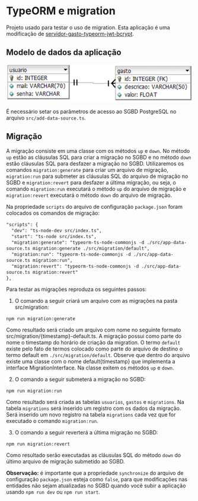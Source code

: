 # TypeORM e migration
Projeto usado para testar o uso de migration. Esta aplicação é uma modificação de [servidor-gasto-typeorm-jwt-bcrypt](https://github.com/arleysouza/servidor-gasto-typeorm-jwt-bcrypt).

## Modelo de dados da aplicação

![Texto alternativo para a imagem](https://github.com/arleysouza/typeorm-migration/blob/master/imagens/modelo.png)

É necessário setar os parâmetros de acesso ao SGBD PostgreSQL no arquivo `src/add-data-source.ts`.

## Migração
A migração consiste em uma classe com os métodos `up` e `down`. No método `up` estão as cláusulas SQL para criar a migração no SGBD e no método `down` estão cláusulas SQL para desfazer a migração no SGBD.
Utilizaremos os comandos `migration:generate` para criar um arquivo de migração, `migration:run` para submeter as cláusulas SQL do arquivo de migração no SGBD e `migration:revert` para desfazer a última migração, ou seja, o comando `migration:run` executará o método `up` do arquivo de migração e `migration:revert` executará o método `down` do arquivo de migração.

Na propriedade `scripts` do arquivo de configuração `package.json` foram colocados os comandos de migração:
```
"scripts": {
  "dev": "ts-node-dev src/index.ts",
  "start": "ts-node src/index.ts",
  "migration:generate": "typeorm-ts-node-commonjs -d ./src/app-data-source.ts migration:generate ./src/migration/default",
  "migration:run": "typeorm-ts-node-commonjs -d ./src/app-data-source.ts migration:run",
  "migration:revert": "typeorm-ts-node-commonjs -d ./src/app-data-source.ts migration:revert"
},
```

Para testar as migrações reproduza os seguintes passos:
1. O comando a seguir criará um arquivo com as migrações na pasta src/migration:
```
npm run migration:generate
```
Como resultado será criado um arquivo com nome no seguinte formato src/migration/{timestamp}-default.ts. A migração possui como parte do nome o timestamp do horário de criação da migration. O termo `default` existe pelo fato de termos colocado como parte do arquivo de destino o termo default em `./src/migration/default`.
Observe que dentro do arquivo existe uma classe com o nome default{timestamp} que implementa a interface MigrationInterface. Na classe exitem os métodos `up` e `down`.

2. O comando a seguir submeterá a migração no SGBD:
```
npm run migration:run
```
Como resultado será criada as tabelas `usuarios`, `gastos` e `migrations`. Na tabela `migrations` será inserido um registro com os dados da migração. Será inserido um novo registro na tabela `migrations` cada vez que for executado o comando `migration:run`.

3. O comando a seguir reverterá a última migração no SGBD:
```
npm run migration:revert
```
Como resultado serão executadas as cláusulas SQL do método `down` do último arquivo de migração submetido ao SGBD.


**Observação:** é importante que a propriedade `synchronize` do arquivo de configuração `package.json` esteja como `false`, para que modificações nas entidades não sejam atualizadas no SGBD quando você subir a aplicação usando `npm run dev` ou `npm run start`.  